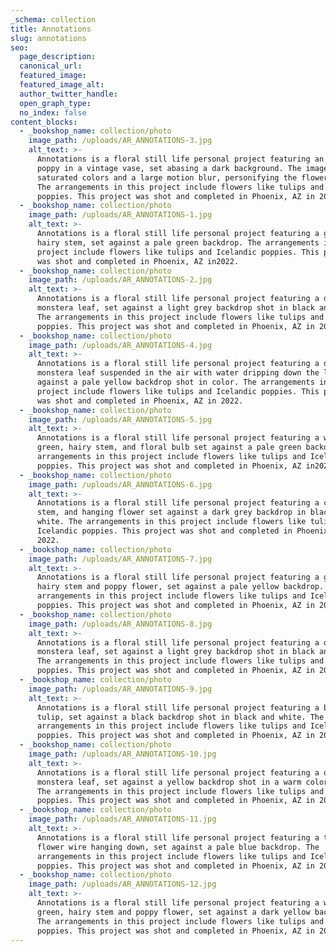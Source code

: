 ```yaml
---
_schema: collection
title: Annotations
slug: annotations
seo:
  page_description:
  canonical_url:
  featured_image:
  featured_image_alt:
  author_twitter_handle:
  open_graph_type:
  no_index: false
content_blocks:
  - _bookshop_name: collection/photo
    image_path: /uploads/AR_ANNOTATIONS-3.jpg
    alt_text: >-
      Annotations is a floral still life personal project featuring an Icelandic
      poppy in a vintage vase, set abasing a dark background. The image has
      saturated colors and a large motion blur, personifying the flower itself.
      The arrangements in this project include flowers like tulips and Icelandic
      poppies. This project was shot and completed in Phoenix, AZ in 2022.  
  - _bookshop_name: collection/photo
    image_path: /uploads/AR_ANNOTATIONS-1.jpg
    alt_text: >-
      Annotations is a floral still life personal project featuring a green,
      hairy stem, set against a pale green backdrop. The arrangements in this
      project include flowers like tulips and Icelandic poppies. This project
      was shot and completed in Phoenix, AZ in2022.  
  - _bookshop_name: collection/photo
    image_path: /uploads/AR_ANNOTATIONS-2.jpg
    alt_text: >-
      Annotations is a floral still life personal project featuring a decaying
      monstera leaf, set against a light grey backdrop shot in black and white.
      The arrangements in this project include flowers like tulips and Icelandic
      poppies. This project was shot and completed in Phoenix, AZ in 2022.  
  - _bookshop_name: collection/photo
    image_path: /uploads/AR_ANNOTATIONS-4.jpg
    alt_text: >-
      Annotations is a floral still life personal project featuring a decaying
      monstera leaf suspended in the air with water dripping down the leaf, set
      against a pale yellow backdrop shot in color. The arrangements in this
      project include flowers like tulips and Icelandic poppies. This project
      was shot and completed in Phoenix, AZ in 2022.  
  - _bookshop_name: collection/photo
    image_path: /uploads/AR_ANNOTATIONS-5.jpg
    alt_text: >-
      Annotations is a floral still life personal project featuring a winding
      green, hairy stem, and floral bulb set against a pale green backdrop. The
      arrangements in this project include flowers like tulips and Icelandic
      poppies. This project was shot and completed in Phoenix, AZ in2022.  
  - _bookshop_name: collection/photo
    image_path: /uploads/AR_ANNOTATIONS-6.jpg
    alt_text: >-
      Annotations is a floral still life personal project featuring a curving
      stem, and hanging flower set against a dark grey backdrop in black and
      white. The arrangements in this project include flowers like tulips and
      Icelandic poppies. This project was shot and completed in Phoenix, AZ in
      2022.  
  - _bookshop_name: collection/photo
    image_path: /uploads/AR_ANNOTATIONS-7.jpg
    alt_text: >-
      Annotations is a floral still life personal project featuring a green,
      hairy stem and poppy flower, set against a pale yellow backdrop. The
      arrangements in this project include flowers like tulips and Icelandic
      poppies. This project was shot and completed in Phoenix, AZ in 2022.  
  - _bookshop_name: collection/photo
    image_path: /uploads/AR_ANNOTATIONS-8.jpg
    alt_text: >-
      Annotations is a floral still life personal project featuring a decaying
      monstera leaf, set against a light grey backdrop shot in black and white.
      The arrangements in this project include flowers like tulips and Icelandic
      poppies. This project was shot and completed in Phoenix, AZ in 2022.  
  - _bookshop_name: collection/photo
    image_path: /uploads/AR_ANNOTATIONS-9.jpg
    alt_text: >-
      Annotations is a floral still life personal project featuring a broken
      tulip, set against a black backdrop shot in black and white. The
      arrangements in this project include flowers like tulips and Icelandic
      poppies. This project was shot and completed in Phoenix, AZ in 2022.  
  - _bookshop_name: collection/photo
    image_path: /uploads/AR_ANNOTATIONS-10.jpg
    alt_text: >-
      Annotations is a floral still life personal project featuring a decaying
      monstera leaf, set against a yellow backdrop shot in a warm color palette.
      The arrangements in this project include flowers like tulips and Icelandic
      poppies. This project was shot and completed in Phoenix, AZ in 2022.  
  - _bookshop_name: collection/photo
    image_path: /uploads/AR_ANNOTATIONS-11.jpg
    alt_text: >-
      Annotations is a floral still life personal project featuring a thin
      flower wire hanging down, set against a pale blue backdrop. The
      arrangements in this project include flowers like tulips and Icelandic
      poppies. This project was shot and completed in Phoenix, AZ in 2022.  
  - _bookshop_name: collection/photo
    image_path: /uploads/AR_ANNOTATIONS-12.jpg
    alt_text: >-
      Annotations is a floral still life personal project featuring a winding
      green, hairy stem and poppy flower, set against a dark yellow backdrop.
      The arrangements in this project include flowers like tulips and Icelandic
      poppies. This project was shot and completed in Phoenix, AZ in 2022.  
---
```

